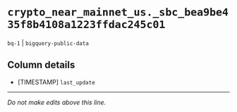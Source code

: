 # `crypto_near_mainnet_us._sbc_bea9be435f8b4108a1223ffdac245c01`
`bq-1` | `bigquery-public-data`

## Column details
* [TIMESTAMP] `last_update`

-------------------------------------------------------------------------------
*Do not make edits above this line.*
